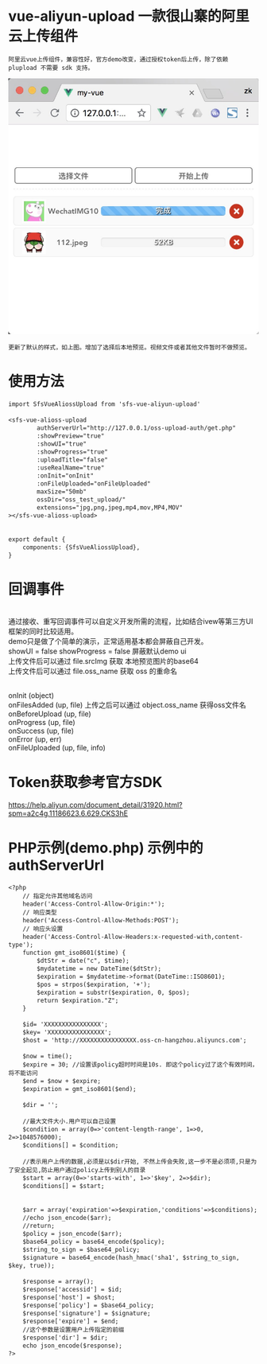 vue-aliyun-upload 一款很山寨的阿里云上传组件
===

    阿里云vue上传组件，兼容性好，官方demo改变，通过授权token后上传，除了依赖 plupload 不需要 sdk 支持。

![image](https://raw.githubusercontent.com/chinazzkk/vue-aliyun-upload/master/img/1528992331630.jpg)

    更新了默认的样式，如上图。增加了选择后本地预览。视频文件或者其他文件暂时不做预览。
    
使用方法
===
    import SfsVueAliossUpload from 'sfs-vue-aliyun-upload'

    <sfs-vue-alioss-upload
            authServerUrl="http://127.0.0.1/oss-upload-auth/get.php"
            :showPreview="true"
            :showUI="true"
            :showProgress="true"
            :uploadTitle="false"
            :useRealName="true"
            :onInit="onInit"
            :onFileUploaded="onFileUploaded"
            maxSize="50mb"
            ossDir="oss_test_upload/"
            extensions="jpg,png,jpeg,mp4,mov,MP4,MOV"
    ></sfs-vue-alioss-upload>


    export default {
        components: {SfsVueAliossUpload},
    }

回调事件
===
 <br> 通过接收、重写回调事件可以自定义开发所需的流程，比如结合ivew等第三方UI框架的同时比较适用。
 <br> demo只是做了个简单的演示，正常适用基本都会屏蔽自己开发。
 <br> showUI = false  showProgress = false 屏蔽默认demo ui
 <br> 上传文件后可以通过 file.srcImg 获取 本地预览图片的base64 
 <br> 上传文件后可以通过 file.oss_name 获取 oss 的重命名
    
 <br>       onInit (object)
 <br>       onFilesAdded (up, file) 上传之后可以通过 object.oss_name 获得oss文件名
 <br>       onBeforeUpload (up, file)
 <br>       onProgress (up, file)
 <br>       onSuccess (up, file)
 <br>       onError (up, err)
 <br>       onFileUploaded (up, file, info)


Token获取参考官方SDK
===
 https://help.aliyun.com/document_detail/31920.html?spm=a2c4g.11186623.6.629.CKS3hE

PHP示例(demo.php) 示例中的authServerUrl
===
    <?php
        // 指定允许其他域名访问
        header('Access-Control-Allow-Origin:*');
        // 响应类型
        header('Access-Control-Allow-Methods:POST');
        // 响应头设置
        header('Access-Control-Allow-Headers:x-requested-with,content-type');
        function gmt_iso8601($time) {
            $dtStr = date("c", $time);
            $mydatetime = new DateTime($dtStr);
            $expiration = $mydatetime->format(DateTime::ISO8601);
            $pos = strpos($expiration, '+');
            $expiration = substr($expiration, 0, $pos);
            return $expiration."Z";
        }

        $id= 'XXXXXXXXXXXXXXXX';
        $key= 'XXXXXXXXXXXXXXXX';
        $host = 'http://XXXXXXXXXXXXXXXX.oss-cn-hangzhou.aliyuncs.com';

        $now = time();
        $expire = 30; //设置该policy超时时间是10s. 即这个policy过了这个有效时间，将不能访问
        $end = $now + $expire;
        $expiration = gmt_iso8601($end);

        $dir = '';

        //最大文件大小.用户可以自己设置
        $condition = array(0=>'content-length-range', 1=>0, 2=>1048576000);
        $conditions[] = $condition;

        //表示用户上传的数据,必须是以$dir开始, 不然上传会失败,这一步不是必须项,只是为了安全起见,防止用户通过policy上传到别人的目录
        $start = array(0=>'starts-with', 1=>'$key', 2=>$dir);
        $conditions[] = $start;


        $arr = array('expiration'=>$expiration,'conditions'=>$conditions);
        //echo json_encode($arr);
        //return;
        $policy = json_encode($arr);
        $base64_policy = base64_encode($policy);
        $string_to_sign = $base64_policy;
        $signature = base64_encode(hash_hmac('sha1', $string_to_sign, $key, true));

        $response = array();
        $response['accessid'] = $id;
        $response['host'] = $host;
        $response['policy'] = $base64_policy;
        $response['signature'] = $signature;
        $response['expire'] = $end;
        //这个参数是设置用户上传指定的前缀
        $response['dir'] = $dir;
        echo json_encode($response);
    ?>

